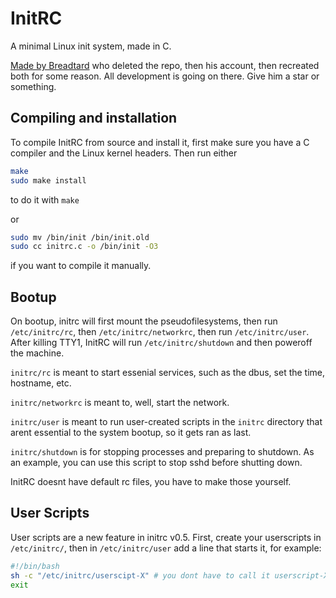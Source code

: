 # InitRC
A minimal Linux init system, made in C.

[Made by Breadtard](https://github.com/breadtard/initrc) who deleted the repo, then his account, then recreated both for some reason. All development is going on there. Give him a star or something.

## Compiling and installation
To compile InitRC from source and install it, first make sure you have a C compiler and the Linux kernel headers. Then run either

``` sh
make
sudo make install
``` 

to do it with `make` 

or

``` sh
sudo mv /bin/init /bin/init.old
sudo cc initrc.c -o /bin/init -O3
```

if you want to compile it manually.

## Bootup

On bootup, initrc will first mount the pseudofilesystems, then run `/etc/initrc/rc`, then `/etc/initrc/networkrc`, then run `/etc/initrc/user`. After killing TTY1, InitRC will run `/etc/initrc/shutdown` and then poweroff the machine.

`initrc/rc` is meant to start essenial services, such as the dbus, set the time, hostname, etc.

`initrc/networkrc` is meant to, well, start the network.

`initrc/user` is meant to run user-created scripts in the `initrc` directory that arent essential to the system bootup, so it gets ran as last.

`initrc/shutdown` is for stopping processes and preparing to shutdown. As an example, you can use this script to stop sshd before shutting down.

InitRC doesnt have default rc files, you have to make those yourself. 

## User Scripts

User scripts are a new feature in initrc v0.5. First, create your userscripts in `/etc/initrc/`, then in `/etc/initrc/user` add a line that starts it, for example:

``` sh
#!/bin/bash
sh -c "/etc/initrc/userscipt-X" # you dont have to call it userscript-X but this is an example
exit
```

